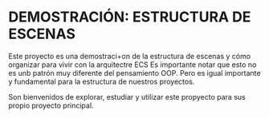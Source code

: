 # DEMOSTRACIÓN: ESTRUCTURA DE ESCENAS
Este proyecto es una demostraci+on de la estructura de escenas y cómo organizar para vivir con la arquitectre ECS
Es importante notar que esto no es unb patrón muy diferente del pensamiento OOP. Pero es igual importante y fundamental para la estructura de nuestros proyectos.

Son bienvenidos de explorar, estudiar y utilizar este propyecto para sus propio proyecto principal.

